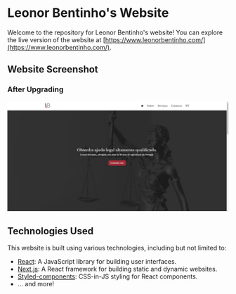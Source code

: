 # Leonor Bentinho's Website

Welcome to the repository for Leonor Bentinho's website! You can explore the live version of the website at [https://www.leonorbentinho.com/](https://www.leonorbentinho.com/).

## Website Screenshot

### After Upgrading
![New Website Screenshot](/images/new-website.jpg)

## Technologies Used

This website is built using various technologies, including but not limited to:

- [React](https://reactjs.org/): A JavaScript library for building user interfaces.
- [Next.js](https://nextjs.org/): A React framework for building static and dynamic websites.
- [Styled-components](https://styled-components.com/): CSS-in-JS styling for React components.
- ... and more!

